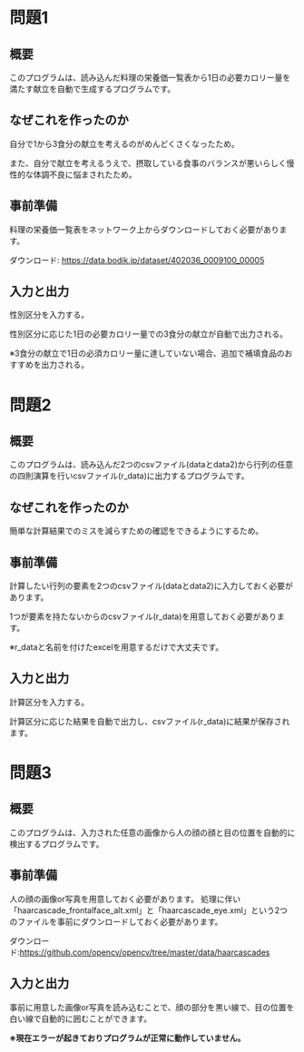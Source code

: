 # 問題1
## 概要
このプログラムは、読み込んだ料理の栄養価一覧表から1日の必要カロリー量を満たす献立を自動で生成するプログラムです。

## なぜこれを作ったのか
自分で1から3食分の献立を考えるのがめんどくさくなったため。

また、自分で献立を考えるうえで、摂取している食事のバランスが悪いらしく慢性的な体調不良に悩まされたため。

## 事前準備
料理の栄養価一覧表をネットワーク上からダウンロードしておく必要があります。

ダウンロード:
https://data.bodik.jp/dataset/402036_0009100_00005

## 入力と出力
性別区分を入力する。

性別区分に応じた1日の必要カロリー量での3食分の献立が自動で出力される。

※3食分の献立で1日の必須カロリー量に達していない場合、追加で補填食品のおすすめを出力される。

# 問題2
## 概要
このプログラムは、読み込んだ2つのcsvファイル(dataとdata2)から行列の任意の四則演算を行いcsvファイル(r_data)に出力するプログラムです。

## なぜこれを作ったのか
簡単な計算結果でのミスを減らすための確認をできるようにするため。

## 事前準備
計算したい行列の要素を2つのcsvファイル(dataとdata2)に入力しておく必要があります。

1つが要素を持たないからのcsvファイル(r_data)を用意しておく必要があります。

※r_dataと名前を付けたexcelを用意するだけで大丈夫です。

## 入力と出力
計算区分を入力する。

計算区分に応じた結果を自動で出力し、csvファイル(r_data)に結果が保存されます。

# 問題3
## 概要
このプログラムは、入力された任意の画像から人の顔の顔と目の位置を自動的に検出するプログラムです。

## 事前準備
人の顔の画像or写真を用意しておく必要があります。
処理に伴い「haarcascade_frontalface_alt.xml」と「haarcascade_eye.xml」という2つのファイルを事前にダウンロードしておく必要があります。

ダウンロード:https://github.com/opencv/opencv/tree/master/data/haarcascades

## 入力と出力
事前に用意した画像or写真を読み込むことで、顔の部分を黒い線で、目の位置を白い線で自動的に囲むことができます。

**※現在エラーが起きておりプログラムが正常に動作していません。**
